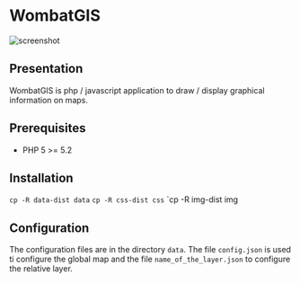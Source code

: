# WombatGIS

![screenshot](https://redmine.champs-libres.coop/projects/wombatgis/repository/revisions/master/entry/img/logo_black.png)

## Presentation

WombatGIS is php / javascript application to draw / display graphical information on maps.

## Prerequisites

* PHP 5 >= 5.2

## Installation

`cp -R data-dist data`
`cp -R css-dist css`
`cp -R img-dist img

## Configuration

The configuration files are in the directory `data`.
The file `config.json` is used ti configure the global map and the file `name_of_the_layer.json` to configure
the relative layer.